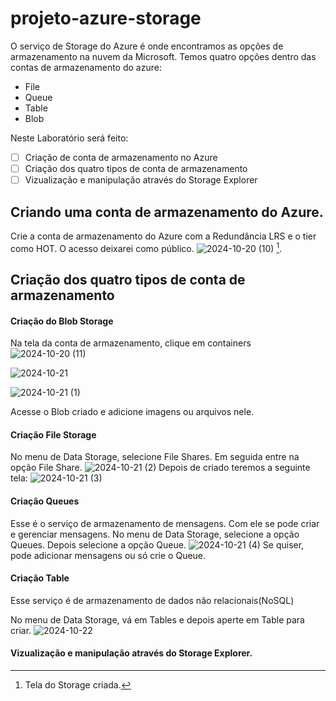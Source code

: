 # projeto-azure-storage

O serviço de Storage do Azure é onde encontramos as opções de armazenamento na nuvem da Microsoft.
Temos quatro opções dentro das contas de armazenamento do azure:
* File
* Queue
* Table
* Blob

Neste Laboratório será feito:
- [ ] Criação de conta de armazenamento no Azure
- [ ] Criação dos quatro tipos de conta de armazenamento
- [ ] Vizualização e manipulação através do Storage Explorer

## Criando uma conta de armazenamento do Azure.
Crie a conta de armazenamento do Azure com a Redundância LRS e o tier como HOT.
O acesso deixarei como público.
![2024-10-20 (10)](https://github.com/user-attachments/assets/96da7cc3-99a9-4bb0-aad4-dbd1d01e097f) [^1].
[^1]: Tela do Storage criada.

## Criação dos quatro tipos de conta de armazenamento
#### Criação do Blob Storage
Na tela da conta de armazenamento, clique em containers
![2024-10-20 (11)](https://github.com/user-attachments/assets/284c75e1-0a49-47e8-8dc9-328eef3c1113)

![2024-10-21](https://github.com/user-attachments/assets/edd2f616-3cc2-4c45-b82b-099f716663b8)

![2024-10-21 (1)](https://github.com/user-attachments/assets/d30c8a1f-3833-48b9-bcbd-25f107b83a39)

Acesse o Blob criado e adicione imagens ou arquivos nele.

#### Criação File Storage
No menu de Data Storage, selecione File Shares. Em seguida entre na opção File Share.
![2024-10-21 (2)](https://github.com/user-attachments/assets/7e2c0bd0-307a-4019-bd22-3bae1be27bf7)
Depois de criado teremos a seguinte tela:
![2024-10-21 (3)](https://github.com/user-attachments/assets/5f5a2629-aab0-4f06-be8a-a7475611b8d6)

#### Criação Queues
Esse é o serviço de armazenamento de mensagens. Com ele se pode criar e gerenciar mensagens.
No menu de Data Storage, selecione a opção Queues. Depois selecione a opção Queue.
![2024-10-21 (4)](https://github.com/user-attachments/assets/c8e64fcf-e16e-45c2-a60c-b6edc2e47602)
Se quiser, pode adicionar mensagens ou só crie o Queue.

#### Criação Table
Esse serviço é de armazenamento de dados não relacionais(NoSQL)

No menu de Data Storage, vá em Tables e depois aperte em Table para  criar.
![2024-10-22](https://github.com/user-attachments/assets/aa2dc2cb-7201-4a56-b296-f4d32a8671c5)

#### Vizualização e manipulação através do Storage Explorer.

